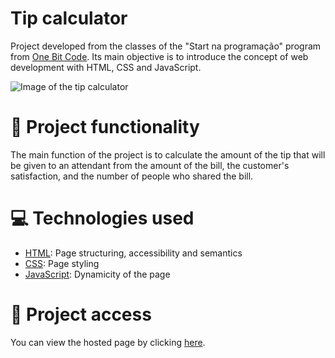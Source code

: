 # Tip calculator
Project developed from the classes of the "Start na programação" program from [One Bit Code](https://onebitcode.com/). Its main objective is to introduce the concept of web development with HTML, CSS and JavaScript.

![Image of the tip calculator](https://user-images.githubusercontent.com/96635074/192380030-ab3f4f9e-8394-413a-9f88-c4aec313ef2d.png)

# 🔨 Project functionality
The main function of the project is to calculate the amount of the tip that will be given to an attendant from the amount of the bill, the customer's satisfaction, and the number of people who shared the bill.

# 💻 Technologies used 
* [HTML](https://developer.mozilla.org/pt-BR/docs/Web/HTML): Page structuring, accessibility and semantics
* [CSS](https://developer.mozilla.org/pt-BR/docs/Web/CSS): Page styling
* [JavaScript](https://developer.mozilla.org/pt-BR/docs/Web/JavaScript): Dynamicity of the page

# 📁 Project access
You can view the hosted page by clicking [here](https://arturcolen.github.io/TipCalculator/).
